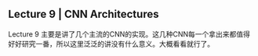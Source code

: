 Lecture 9 | CNN Architectures
---
Lecture 9 主要是讲了几个主流的CNN的实现。这几种CNN每一个拿出来都值得好好研究一番，所以这里泛泛的讲没有什么意义。大概看看就行了。
